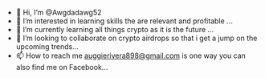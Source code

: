 - 👋 Hi, I’m @Awgdadawg52
- 👀 I’m interested in learning skills the are relevant and profitable ...
- 🌱 I’m currently learning all things crypto as it is the future ...
- 💞️ I’m looking to collaborate on crypto airdrops so that i get a jump on the upcoming trends...
- 📫 How to reach me auggierivera898@gmail.com is one way you can also find me on Facebook...

<!---
Awgdadawg52/Awgdadawg52 is a ✨ special ✨ repository because its `README.md` (this file) appears on your GitHub profile.
You can click the Preview link to take a look at your changes.
--->
